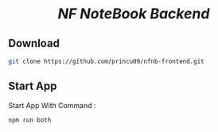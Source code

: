 <h1 align="center" style="font-style:italic;">NF NoteBook Backend</h1>

## Download
```sh
git clone https://github.com/princu09/nfnb-frontend.git
```

## Start App

Start App With Command : 

```
npm run both
```

